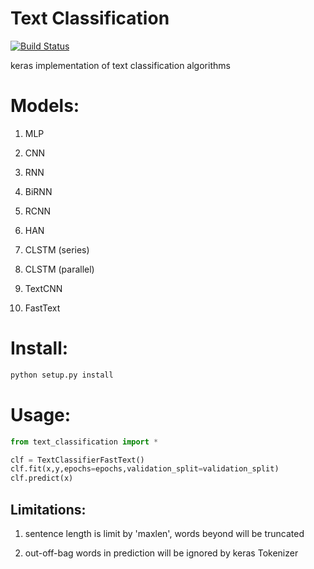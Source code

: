 # Text Classification

[![Build Status](https://travis-ci.org/qiangsiwei/text_classification.svg?branch=master)](https://travis-ci.org/qiangsiwei/text_classification)

keras implementation of text classification algorithms

Models:
=====

1. MLP

2. CNN

3. RNN

4. BiRNN

5. RCNN

6. HAN

7. CLSTM (series)

8. CLSTM (parallel)

9. TextCNN

10. FastText

Install:
=====

```python
python setup.py install
```

Usage:
=====

```python
from text_classification import *

clf = TextClassifierFastText()
clf.fit(x,y,epochs=epochs,validation_split=validation_split)
clf.predict(x)
```

Limitations:
----

1. sentence length is limit by 'maxlen', words beyond will be truncated

2. out-off-bag words in prediction will be ignored by keras Tokenizer 
